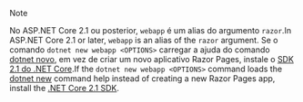 > [!NOTE]
> <span data-ttu-id="ded28-101">No ASP.NET Core 2.1 ou posterior, `webapp` é um alias do argumento `razor`.</span><span class="sxs-lookup"><span data-stu-id="ded28-101">In ASP.NET Core 2.1 or later, `webapp` is an alias of the `razor` argument.</span></span> <span data-ttu-id="ded28-102">Se o comando `dotnet new webapp <OPTIONS>` carregar a ajuda do comando [dotnet novo](/dotnet/core/tools/dotnet-new), em vez de criar um novo aplicativo Razor Pages, instale o [SDK 2.1 do .NET Core](https://www.microsoft.com/net/download/dotnet-core/sdk-2.1.300).</span><span class="sxs-lookup"><span data-stu-id="ded28-102">If the `dotnet new webapp <OPTIONS>` command loads the [dotnet new](/dotnet/core/tools/dotnet-new) command help instead of creating a new Razor Pages app, install the [.NET Core 2.1 SDK](https://www.microsoft.com/net/download/dotnet-core/sdk-2.1.300).</span></span>
